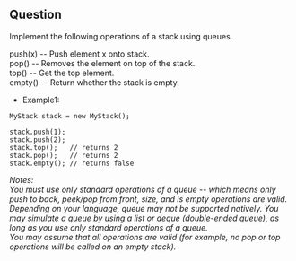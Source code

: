 ## Question

Implement the following operations of a stack using queues.   

push(x) -- Push element x onto stack.   
pop() -- Removes the element on top of the stack.   
top() -- Get the top element.   
empty() -- Return whether the stack is empty.   

- Example1:
```
MyStack stack = new MyStack();

stack.push(1);
stack.push(2);  
stack.top();   // returns 2
stack.pop();   // returns 2
stack.empty(); // returns false
```
*Notes:   
You must use only standard operations of a queue -- which means only push to back, peek/pop from front, size, and is empty operations are valid.    
Depending on your language, queue may not be supported natively. You may simulate a queue by using a list or deque (double-ended queue), as long as you use only standard operations of a queue.    
You may assume that all operations are valid (for example, no pop or top operations will be called on an empty stack).*   


